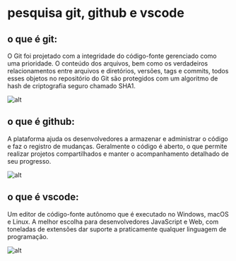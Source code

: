 # pesquisa git, github e vscode
## o que é git:
O Git foi projetado com a integridade do código-fonte gerenciado como uma prioridade. O conteúdo dos arquivos, bem como os verdadeiros relacionamentos entre arquivos e diretórios, versões, tags e commits, todos esses objetos no repositório do Git são protegidos com um algoritmo de hash de criptografia seguro chamado SHA1.


![alt](https://blog.geekhunter.com.br/wp-content/uploads/2020/08/comandos-git.png)

## o que é github:
A plataforma ajuda os desenvolvedores a armazenar e administrar o código e faz o registro de mudanças. Geralmente o código é aberto, o que permite realizar projetos compartilhados e manter o acompanhamento detalhado de seu progresso. 



![alt](https://enotas.com.br/blog/wp-content/uploads/2021/02/GitHub.jpg)

## o que é vscode:
Um editor de código-fonte autônomo que é executado no Windows, macOS e Linux. A melhor escolha para desenvolvedores JavaScript e Web, com toneladas de extensões dar suporte a praticamente qualquer linguagem de programação.



![alt](https://hub.asimov.academy/wp-content/uploads/2022/03/vscode-logo-1.jpeg)




